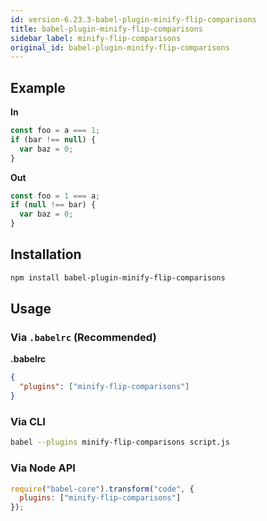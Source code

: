 ```yaml
---
id: version-6.23.3-babel-plugin-minify-flip-comparisons
title: babel-plugin-minify-flip-comparisons
sidebar_label: minify-flip-comparisons
original_id: babel-plugin-minify-flip-comparisons
---
```


## Example

**In**

```javascript
const foo = a === 1;
if (bar !== null) {
  var baz = 0;
}
```

**Out**

```javascript
const foo = 1 === a;
if (null !== bar) {
  var baz = 0;
}
```

## Installation

```sh
npm install babel-plugin-minify-flip-comparisons
```

## Usage

### Via `.babelrc` (Recommended)

**.babelrc**

```json
{
  "plugins": ["minify-flip-comparisons"]
}
```

### Via CLI

```sh
babel --plugins minify-flip-comparisons script.js
```

### Via Node API

```javascript
require("babel-core").transform("code", {
  plugins: ["minify-flip-comparisons"]
});
```

